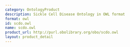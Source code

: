 ```yaml
---
category: OntologyProduct
description: Sickle Cell Disease Ontology in OWL format
format: owl
id: scdo.owl
name: scdo.owl
product_url: http://purl.obolibrary.org/obo/scdo.owl
layout: product_detail
---
```

